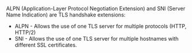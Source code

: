
<!-- type=misc -->

ALPN (Application-Layer Protocol Negotiation Extension) and
SNI (Server Name Indication) are TLS handshake extensions:

* ALPN - Allows the use of one TLS server for multiple protocols (HTTP, HTTP/2)
* SNI - Allows the use of one TLS server for multiple hostnames with different
  SSL certificates.

